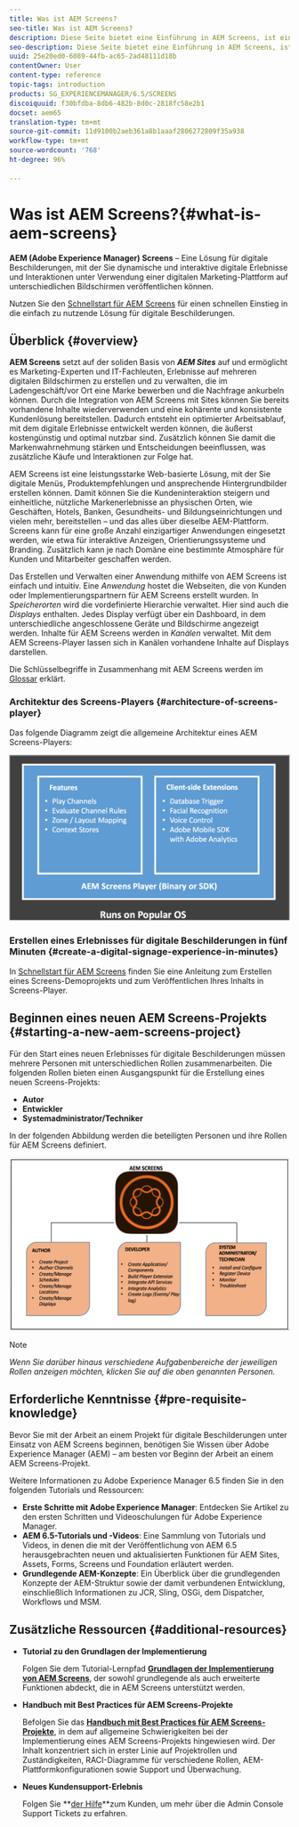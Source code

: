 ```yaml
---
title: Was ist AEM Screens?
seo-title: Was ist AEM Screens?
description: Diese Seite bietet eine Einführung in AEM Screens, ist eine Lösung für digitale Displays, mit der Sie dynamische und interaktive digitale Erlebnisse und Interaktionen unter Verwendung einer digitalen Marketingplattform auf unterschiedlichen Bildschirmen veröffentlichen können. Zudem erhalten Sie Informationen zur Screens-Architektur und zu den unterschiedlichen Rollen, die an der Projektentwicklung beteiligt sind.
seo-description: Diese Seite bietet eine Einführung in AEM Screens, ist eine Lösung für digitale Displays, mit der Sie dynamische und interaktive digitale Erlebnisse und Interaktionen unter Verwendung einer digitalen Marketingplattform auf unterschiedlichen Bildschirmen veröffentlichen können. Zudem erhalten Sie Informationen zur Screens-Architektur und zu den unterschiedlichen Rollen, die an der Projektentwicklung beteiligt sind.
uuid: 25e20ed0-6089-44fb-ac65-2ad48111d18b
contentOwner: User
content-type: reference
topic-tags: introduction
products: SG_EXPERIENCEMANAGER/6.5/SCREENS
discoiquuid: f30bfdba-8db6-482b-8d0c-2818fc58e2b1
docset: aem65
translation-type: tm+mt
source-git-commit: 11d9100b2aeb361a8b1aaaf2806272809f35a938
workflow-type: tm+mt
source-wordcount: '768'
ht-degree: 96%

---
```



# Was ist AEM Screens?{#what-is-aem-screens}

**AEM (Adobe Experience Manager) Screens** – Eine Lösung für digitale Beschilderungen, mit der Sie dynamische und interaktive digitale Erlebnisse und Interaktionen unter Verwendung einer digitalen Marketing-Plattform auf unterschiedlichen Bildschirmen veröffentlichen können.

Nutzen Sie den [Schnellstart für AEM Screens](kickstart-for-aem-screens.md) für einen schnellen Einstieg in die einfach zu nutzende Lösung für digitale Beschilderungen.

## Überblick {#overview}

**AEM Screens** setzt auf der soliden Basis von ***AEM Sites*** auf und ermöglicht es Marketing-Experten und IT-Fachleuten, Erlebnisse auf mehreren digitalen Bildschirmen zu erstellen und zu verwalten, die im Ladengeschäft/vor Ort eine Marke bewerben und die Nachfrage ankurbeln können. Durch die Integration von AEM Screens mit Sites können Sie bereits vorhandene Inhalte wiederverwenden und eine kohärente und konsistente Kundenlösung bereitstellen. Dadurch entsteht ein optimierter Arbeitsablauf, mit dem digitale Erlebnisse entwickelt werden können, die äußerst kostengünstig und optimal nutzbar sind. Zusätzlich können Sie damit die Markenwahrnehmung stärken und Entscheidungen beeinflussen, was zusätzliche Käufe und Interaktionen zur Folge hat.

AEM Screens ist eine leistungsstarke Web-basierte Lösung, mit der Sie digitale Menüs, Produktempfehlungen und ansprechende Hintergrundbilder erstellen können. Damit können Sie die Kundeninteraktion steigern und einheitliche, nützliche Markenerlebnisse an physischen Orten, wie Geschäften, Hotels, Banken, Gesundheits- und Bildungseinrichtungen und vielen mehr, bereitstellen – und das alles über dieselbe AEM-Plattform. Screens kann für eine große Anzahl einzigartiger Anwendungen eingesetzt werden, wie etwa für interaktive Anzeigen, Orientierungssysteme und Branding. Zusätzlich kann je nach Domäne eine bestimmte Atmosphäre für Kunden und Mitarbeiter geschaffen werden.

Das Erstellen und Verwalten einer Anwendung mithilfe von AEM Screens ist einfach und intuitiv. Eine *Anwendung* hostet die Webseiten, die von Kunden oder Implementierungspartnern für AEM Screens erstellt wurden. In *Speicherorten* wird die vordefinierte Hierarchie verwaltet. Hier sind auch die *Displays* enthalten. Jedes Display verfügt über ein Dashboard, in dem unterschiedliche angeschlossene Geräte und Bildschirme angezeigt werden. Inhalte für AEM Screens werden in *Kanälen* verwaltet. Mit dem AEM Screens-Player lassen sich in Kanälen vorhandene Inhalte auf Displays darstellen.

Die Schlüsselbegriffe in Zusammenhang mit AEM Screens werden im [Glossar](screens-glossary.md) erklärt.

### Architektur des Screens-Players {#architecture-of-screens-player}

Das folgende Diagramm zeigt die allgemeine Architektur eines AEM Screens-Players:

![chlimage_1-29](assets/chlimage_1-29.png)

### Erstellen eines Erlebnisses für digitale Beschilderungen in fünf Minuten {#create-a-digital-signage-experience-in-minutes}

In [Schnellstart für AEM Screens](kickstart-for-aem-screens.md) finden Sie eine Anleitung zum Erstellen eines Screens-Demoprojekts und zum Veröffentlichen Ihres Inhalts in Screens-Player.

## Beginnen eines neuen AEM Screens-Projekts {#starting-a-new-aem-screens-project}

Für den Start eines neuen Erlebnisses für digitale Beschilderungen müssen mehrere Personen mit unterschiedlichen Rollen zusammenarbeiten. Die folgenden Rollen bieten einen Ausgangspunkt für die Erstellung eines neuen Screens-Projekts:

* **Autor**
* **Entwickler**
* **Systemadministrator/Techniker** 

In der folgenden Abbildung werden die beteiligten Personen und ihre Rollen für AEM Screens definiert. 

![chlimage_1-30](assets/chlimage_1-30.png)

>[!NOTE]
>
>*Wenn Sie darüber hinaus verschiedene Aufgabenbereiche der jeweiligen Rollen anzeigen möchten, klicken Sie auf die oben genannten Personen.*

## Erforderliche Kenntnisse {#pre-requisite-knowledge}

Bevor Sie mit der Arbeit an einem Projekt für digitale Beschilderungen unter Einsatz von AEM Screens beginnen, benötigen Sie Wissen über Adobe Experience Manager (AEM) – am besten vor Beginn der Arbeit an einem AEM Screens-Projekt.

Weitere Informationen zu Adobe Experience Manager 6.5 finden Sie in den folgenden Tutorials und Ressourcen:

* **Erste Schritte mit Adobe Experience Manager**: Entdecken Sie Artikel zu den ersten Schritten und Videoschulungen für Adobe Experience Manager.
* **AEM 6.5-Tutorials und -Videos**: Eine Sammlung von Tutorials und Videos, in denen die mit der Veröffentlichung von AEM 6.5 herausgebrachten neuen und aktualisierten Funktionen für AEM Sites, Assets, Forms, Screens und Foundation erläutert werden.
* **Grundlegende AEM-Konzepte**: Ein Überblick über die grundlegenden Konzepte der AEM-Struktur sowie der damit verbundenen Entwicklung, einschließlich Informationen zu JCR, Sling, OSGi, dem Dispatcher, Workflows und MSM.

## Zusätzliche Ressourcen {#additional-resources}

* **Tutorial zu den Grundlagen der Implementierung**

   Folgen Sie dem Tutorial-Lernpfad **[Grundlagen der Implementierung von AEM Screens](https://guided.adobe.com/?launch=AEM-7a#recommended/solutions/experience-manager)**, der sowohl grundlegende als auch erweiterte Funktionen abdeckt, die in AEM Screens unterstützt werden.

* **Handbuch mit Best Practices für AEM Screens-Projekte**

   Befolgen Sie das **[Handbuch mit Best Practices für AEM Screens-Projekte](https://docs.adobe.com/content/help/de-DE/experience-manager-screens/using/about-guide.html)**, in dem auf allgemeine Schwierigkeiten bei der Implementierung eines AEM Screens-Projekts hingewiesen wird. Der Inhalt konzentriert sich in erster Linie auf Projektrollen und Zuständigkeiten, RACI-Diagramme für verschiedene Rollen, AEM-Plattformkonfigurationen sowie Support und Überwachung.

* **Neues Kundensupport-Erlebnis**

   Folgen Sie **[der Hilfe](https://docs.adobe.com/content/help/en/customer-one/using/home.htmlhome.html#)**zum Kunden, um mehr über die Admin Console Support Tickets zu erfahren.
